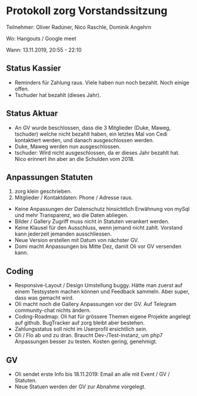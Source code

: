# Protokoll zorg Vorstandssitzung

Teilnehmer: Oliver Raduner, Nico Raschle, Dominik Angehrn

Wo: Hangouts / Google meet

Wann: 13.11.2019, 20:55 - 22:10


## Status Kassier
- Reminders für Zahlung raus. Viele haben nun noch bezahlt. Noch einige offen.
- Tschuder hat bezahlt (dieses Jahr).


## Status Aktuar
- An GV wurde beschlossen, dass die 3 Mitglieder (Duke, Maweg, tschuder) welche nicht bezahlt haben, ein letztes Mal von Cedi kontaktiert werden, und danach ausgeschlossen werden.
- Duke, Maweg werden nun ausgeschlossen.
- tschuder: Wird nicht ausgeschlossen, da er dieses Jahr bezahlt hat. Nico erinnert ihn aber an die Schulden vom 2018.


## Anpassungen Statuten
1) zorg klein geschrieben.
2) Mitglieder / Kontaktdaten: Phone / Adresse raus.
- Keine Anpassungen der Datenschutz hinsichtlich Erwähnung von mySql und mehr Transparenz, wo die Daten abliegen.
- Bilder / Gallery Zugriff muss nicht in Statuten verankert werden.
- Keine Klausel für den Ausschluss, wenn jemand nicht zahlt. Vorstand kann jederzeit jemanden ausschliessen.
- Neue Version erstellen mit Datum von nächster GV.
- Domi macht Anpassungen bis Mitte Dez, damit Oli vor GV versenden kann.


## Coding
- Responsive-Layout / Design Umstellung buggy. Hätte man zuerst auf einem Testsystem machen können und Feedback sammeln. Aber super, dass was gemacht wird.
- Oli macht noch die Gallery Anpassungen vor der GV. Auf Telegram community-chat nichts ändern.
- Coding-Roadmap: Oli hat für grössere Themen eigene Projekte angelegt auf github. BugTracker auf zorg bleibt aber bestehen.
- Zahlungsstatus soll nicht im Userprofil ersichtlich sein.
- Oli / Flo ab und zu dran. Braucht Dev-/Test-Instanz, um php7 Anpassungen besser zu testen. Kosten gering, genehmigt.


## GV
- Oli sendet erste Info bis 18.11.2019: Email an alle mit Event / GV / Statuten.
- Neue Statuen werden der GV zur Abnahme vorgelegt.
